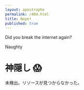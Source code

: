 ```yaml
---
layout: apostrophe
permalink: /404.html
title: Nope!
published: true
---
```

Did you break the internet again?

Naughty

# 神隠し &#x1F631;

未検出。リソースが見つからなかった。
